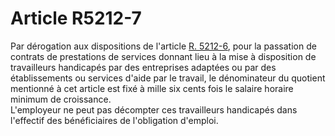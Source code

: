 # Article R5212-7

  
Par dérogation aux dispositions de l'article [R. 5212-6][1], pour la passation de contrats de prestations de services donnant lieu à la mise à disposition de travailleurs handicapés par des entreprises adaptées ou par des établissements ou services d'aide par le travail, le dénominateur du quotient mentionné à cet article est fixé à mille six cents fois le salaire horaire minimum de croissance.   
L'employeur ne peut pas décompter ces travailleurs handicapés dans l'effectif des bénéficiaires de l'obligation d'emploi.

 [1]: /affichCodeArticle.do?cidTexte=LEGITEXT000006072050&idArticle=LEGIARTI000018495216&dateTexte=&categorieLien=cid